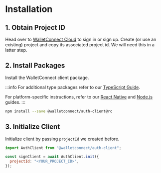 # Installation

## 1. Obtain Project ID

Head over to [WalletConnect Cloud](https://cloud.walletconnect.com/) to sign in or sign up. Create (or use an existing) project and copy its associated project id. We will need this in a latter step.

## 2. Install Packages

Install the WalletConnect client package.

:::info
For additional type packages refer to our [TypeScript Guide](../guides/typescript).

For platform-specific instructions, refer to our [React Native](../guides/react-native) and [Node.js](../guides/nodejs.md) guides.
:::

```bash npm2yarn
npm install --save @walletconnect/auth-client@rc
```

## 3. Initialize Client

Initialize client by passing `projectId` we created before.

```javascript
import AuthClient from "@walletconnect/auth-client";

const signClient = await AuthClient.init({
  projectId: "<YOUR_PROJECT_ID>",
});
```
